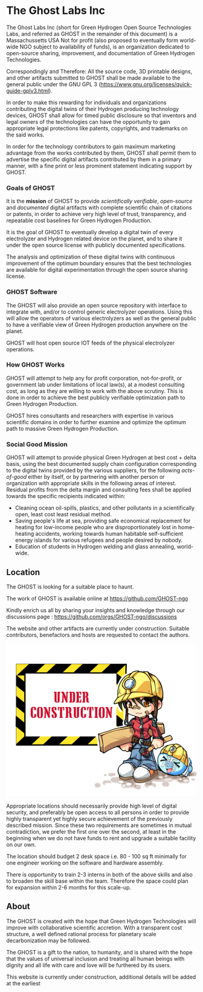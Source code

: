 # The Ghost Labs Inc

The Ghost Labs Inc (short for Green Hydrogen Open Source Technologies Labs, and referred as GHOST in the remainder of this document) is a Massachussetts USA Not for profit (also proposed to eventually form world-wide NGO subject to availability of funds), is an organization dedicated to open-source sharing, improvement, and documentation of Green Hydrogen Technologies.

Correspondingly and Therefore: All the source code, 3D printable designs, and other artifacts submitted to GHOST shall be made available to the general public under the GNU GPL 3 (https://www.gnu.org/licenses/quick-guide-gplv3.html).

In order to make this rewarding for individuals and organizations contributing the digital twins of their Hydrogen producing technology devices, GHOST shall allow for timed public disclosure so that inventors and legal owners of the technologies can have the opportunity to gain appropriate legal protections like patents, copyrights, and trademarks on the said works.

In order for the technology contributors to gain maximum marketing advantage from the works contributed by them, GHOST shall permit them to advertise the specific digital artifacts contributed by them in a primary manner, with a fine print or less prominent statement indicating support by GHOST.


### Goals of GHOST

It is the **mission** of GHOST to provide *scientifically verifiable*, *open-source* and *documented* digital artifacts with complete scientific chain of citations or patents, in order to achieve very high level of trust, transparency, and repeatable cost baselines for Green Hydrogen Production.

It is the goal of GHOST to eventually develop a digital twin of every electrolyzer and Hydrogen related device on the planet, and to share it under the open source license with publicly documented specifications.

The analysis and optimization of these digital twins with continuous improvement of the optimum boundary ensures that the best technologies are available for digital experimentation through the open source sharing license.


### GHOST Software 

The GHOST will also provide an open source repository with interface to integrate with, and/or to control generic electrolyzer operations.  Using this will allow the operators of various electrolyzers as well as the general public to have a verifiable view of Green Hydrogen production anywhere on the planet.

GHOST will host open source IOT feeds of the physical electrolyzer operations.



### How GHOST Works

GHOST will attempt to help any for profit corporation, not-for-profit, or government lab under limitations of local law(s), at a modest consulting cost, as long as they are willing to work with the above scrutiny.  This is done in order to achieve  the best publicly verifiable optimization path to Green Hydrogen Production.

GHOST hires consultants and researchers with expertise in various scientific domains in order to further examine and optimize the optimum path to massive Green Hydrogen Production.


### Social Good Mission

GHOST will attempt to provide physical Green Hydrogen at best cost + delta basis, using the best documented supply chain configuration corresponding to the digital twins provided by the various suppliers, for the following *acts-of-good* either by itself, or by partnering with another person or organization with appropriate skills in the following areas of interest.   Residual profits from the delta margin and consulting fees shall be applied towards the specific recipients indicated within:

  -  Cleaning ocean oil-spills, plastics, and other pollutants in a scientifically open, least cost least residual method.
  -  Saving people's life at sea, providing safe economical replacement for heating for low-income people who are disproportionately lost in home-heating accidents,  working towards human habitable self-sufficient energy islands for various refugees and people desired by nobody.
  -  Education of students in Hydrogen welding and glass annealing, world-wide.


## Location

The GHOST is looking for a suitable place to haunt. 

The work of GHOST is available online at https://github.com/GHOST-ngo

Kindly enrich us all by sharing your insights and knowledge through our discussions page : https://github.com/orgs/GHOST-ngo/discussions


The website and other artifacts are 
currently under construction.  Suitable contributors, benefactors and 
hosts are requested to contact the authors.

![Under Construction](Under-Construction-Anime.jpg "Under construction")


Appropriate locations should necessarily provide high level of
digital security, and preferably be open access to all persons
in order to provide highly transparent yet highly secure achievement
of the previously described mission.  Since these two requirements are
sometimes
in mutual contradiction,  we prefer the first one over the second, 
at least in the beginning when we do not have funds to rent and 
upgrade a suitable facility on our own.

The location should budget 2 desk space i.e. 80 - 100 sq ft minimally for
one engineer working on the software and hardware assembly.

There is opportunity to train 2-3 interns in both of the above skills
and also to broaden the skill base within the team.   Therefore the space
could plan for expansion within 2-6 months for this scale-up.


## About

The GHOST is created with the hope that Green Hydrogen Technologies will improve with collaborative scientific accretion.  With a transparent cost structure, a well defined rational process for planetary scale decarbonization may be followed.

The GHOST is a gift to the nation, to humanity, and is shared with the hope that the values of universal inclusion and treating all human beings with dignity and all life with care and love will be furthered by its users.

This website is currently under construction,  additional details will be added at the earliest
